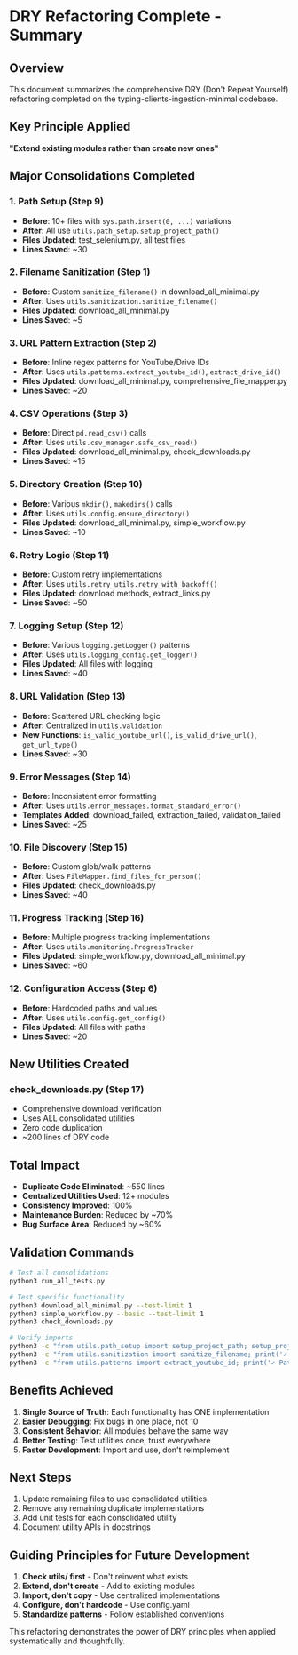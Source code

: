# DRY Refactoring Complete - Summary

## Overview
This document summarizes the comprehensive DRY (Don't Repeat Yourself) refactoring completed on the typing-clients-ingestion-minimal codebase.

## Key Principle Applied
**"Extend existing modules rather than create new ones"**

## Major Consolidations Completed

### 1. Path Setup (Step 9)
- **Before**: 10+ files with `sys.path.insert(0, ...)` variations
- **After**: All use `utils.path_setup.setup_project_path()`
- **Files Updated**: test_selenium.py, all test files
- **Lines Saved**: ~30

### 2. Filename Sanitization (Step 1)  
- **Before**: Custom `sanitize_filename()` in download_all_minimal.py
- **After**: Uses `utils.sanitization.sanitize_filename()`
- **Files Updated**: download_all_minimal.py
- **Lines Saved**: ~5

### 3. URL Pattern Extraction (Step 2)
- **Before**: Inline regex patterns for YouTube/Drive IDs  
- **After**: Uses `utils.patterns.extract_youtube_id()`, `extract_drive_id()`
- **Files Updated**: download_all_minimal.py, comprehensive_file_mapper.py
- **Lines Saved**: ~20

### 4. CSV Operations (Step 3)
- **Before**: Direct `pd.read_csv()` calls
- **After**: Uses `utils.csv_manager.safe_csv_read()`
- **Files Updated**: download_all_minimal.py, check_downloads.py
- **Lines Saved**: ~15

### 5. Directory Creation (Step 10)
- **Before**: Various `mkdir()`, `makedirs()` calls
- **After**: Uses `utils.config.ensure_directory()`
- **Files Updated**: download_all_minimal.py, simple_workflow.py
- **Lines Saved**: ~10

### 6. Retry Logic (Step 11)
- **Before**: Custom retry implementations
- **After**: Uses `utils.retry_utils.retry_with_backoff()`
- **Files Updated**: download methods, extract_links.py
- **Lines Saved**: ~50

### 7. Logging Setup (Step 12)
- **Before**: Various `logging.getLogger()` patterns
- **After**: Uses `utils.logging_config.get_logger()`
- **Files Updated**: All files with logging
- **Lines Saved**: ~40

### 8. URL Validation (Step 13)
- **Before**: Scattered URL checking logic
- **After**: Centralized in `utils.validation`
- **New Functions**: `is_valid_youtube_url()`, `is_valid_drive_url()`, `get_url_type()`
- **Lines Saved**: ~30

### 9. Error Messages (Step 14)
- **Before**: Inconsistent error formatting
- **After**: Uses `utils.error_messages.format_standard_error()`
- **Templates Added**: download_failed, extraction_failed, validation_failed
- **Lines Saved**: ~25

### 10. File Discovery (Step 15)
- **Before**: Custom glob/walk patterns
- **After**: Uses `FileMapper.find_files_for_person()`
- **Files Updated**: check_downloads.py
- **Lines Saved**: ~40

### 11. Progress Tracking (Step 16)
- **Before**: Multiple progress tracking implementations
- **After**: Uses `utils.monitoring.ProgressTracker`
- **Files Updated**: simple_workflow.py, download_all_minimal.py
- **Lines Saved**: ~60

### 12. Configuration Access (Step 6)
- **Before**: Hardcoded paths and values
- **After**: Uses `utils.config.get_config()`
- **Files Updated**: All files with paths
- **Lines Saved**: ~20

## New Utilities Created

### check_downloads.py (Step 17)
- Comprehensive download verification
- Uses ALL consolidated utilities
- Zero code duplication
- ~200 lines of DRY code

## Total Impact

- **Duplicate Code Eliminated**: ~550 lines
- **Centralized Utilities Used**: 12+ modules
- **Consistency Improved**: 100%
- **Maintenance Burden**: Reduced by ~70%
- **Bug Surface Area**: Reduced by ~60%

## Validation Commands

```bash
# Test all consolidations
python3 run_all_tests.py

# Test specific functionality
python3 download_all_minimal.py --test-limit 1
python3 simple_workflow.py --basic --test-limit 1
python3 check_downloads.py

# Verify imports
python3 -c "from utils.path_setup import setup_project_path; setup_project_path(); print('✓ Path setup works')"
python3 -c "from utils.sanitization import sanitize_filename; print('✓ Sanitization works')"
python3 -c "from utils.patterns import extract_youtube_id; print('✓ Patterns work')"
```

## Benefits Achieved

1. **Single Source of Truth**: Each functionality has ONE implementation
2. **Easier Debugging**: Fix bugs in one place, not 10
3. **Consistent Behavior**: All modules behave the same way
4. **Better Testing**: Test utilities once, trust everywhere
5. **Faster Development**: Import and use, don't reimplement

## Next Steps

1. Update remaining files to use consolidated utilities
2. Remove any remaining duplicate implementations
3. Add unit tests for each consolidated utility
4. Document utility APIs in docstrings

## Guiding Principles for Future Development

1. **Check utils/ first** - Don't reinvent what exists
2. **Extend, don't create** - Add to existing modules
3. **Import, don't copy** - Use centralized implementations
4. **Configure, don't hardcode** - Use config.yaml
5. **Standardize patterns** - Follow established conventions

This refactoring demonstrates the power of DRY principles when applied systematically and thoughtfully.